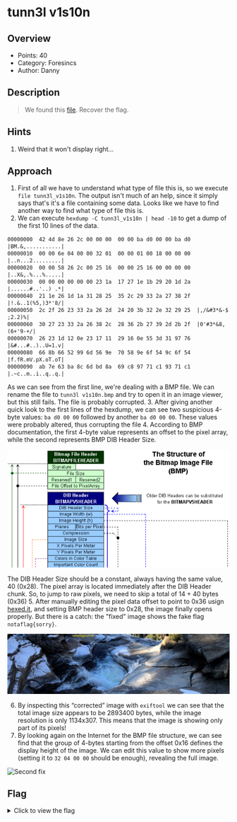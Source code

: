 # tunn3l v1s10n   

## Overview

* Points: 40
* Category: Foresincs
* Author: Danny

## Description
> We found this [file](https://mercury.picoctf.net/static/01be2b38ba97802285a451b94505ea75/tunn3l_v1s10n). Recover the flag.

## Hints

1. Weird that it won't display right...

## Approach

1. First of all we have to understand what type of file this is, so we execute `file tunn3l_v1s10n`. The output isn't much of an help, since it simply says that's it's a file containing some data. Looks like we have to find another way to find what type of file this is.
2. We can execute `hexdump -C tunn3l_v1s10n | head -10` to get a dump of the first 10 lines of the data.
```
00000000  42 4d 8e 26 2c 00 00 00  00 00 ba d0 00 00 ba d0  |BM.&,...........|
00000010  00 00 6e 04 00 00 32 01  00 00 01 00 18 00 00 00  |..n...2.........|
00000020  00 00 58 26 2c 00 25 16  00 00 25 16 00 00 00 00  |..X&,.%...%.....|
00000030  00 00 00 00 00 00 23 1a  17 27 1e 1b 29 20 1d 2a  |......#..'..) .*|
00000040  21 1e 26 1d 1a 31 28 25  35 2c 29 33 2a 27 38 2f  |!.&..1(%5,)3*'8/|
00000050  2c 2f 26 23 33 2a 26 2d  24 20 3b 32 2e 32 29 25  |,/&#3*&-$ ;2.2)%|
00000060  30 27 23 33 2a 26 38 2c  28 36 2b 27 39 2d 2b 2f  |0'#3*&8,(6+'9-+/|
00000070  26 23 1d 12 0e 23 17 11  29 16 0e 55 3d 31 97 76  |&#...#..)..U=1.v|
00000080  66 8b 66 52 99 6d 56 9e  70 58 9e 6f 54 9c 6f 54  |f.fR.mV.pX.oT.oT|
00000090  ab 7e 63 ba 8c 6d bd 8a  69 c8 97 71 c1 93 71 c1  |.~c..m..i..q..q.|
```
As we can see from the first line, we're dealing with a BMP file. We can rename the file to `tunn3l v1s10n.bmp` and try to open it in an image viewer, but this still fails. The file is probably corrupted.
3. After giving another quick look to the first lines of the hexdump, we can see two suspicious 4-byte values: `ba d0 00 00` followed by another `ba d0 00 00`. These values were probably altered, thus corrupting the file
4. According to BMP documentation, the first 4-byte value represents an offset to the pixel array, while the second represents BMP DIB Header Size.

![BMP structure](.img/bmp_structure.png)

The DIB Header Size should be a constant, always having the same value, 40 (0x28). The pixel array is located immediately after the DIB Header chunk. So, to jump to raw pixels, we need to skip a total of 14 + 40 bytes (0x36)
5. After manually editing the pixel data offset to point to 0x36 usign [hexed.it](https://hexed.it), and setting BMP header size to 0x28, the image finally opens properly. But there is a catch: the "fixed" image shows the fake flag `notaflag{sorry}`.

![First fix](.img/half_fixed.bmp)

6. By inspecting this “corrected” image with `exiftool` we can see that the total image size appears to be 2893400 bytes, while the image resolution is only 1134x307. This means that the image is showing only part of its pixels!
7. By looking again on the Internet for the BMP file structure, we can see find that the group of 4-bytes starting from the offset 0x16 defines the display height of the image. We can edit this value to show more pixels (setting it to `32 04 00 00` should be enough), revealing the full image.

![Second fix](.img/fixed.bmp)

## Flag

<details>
<summary>Click to view the flag</summary>

__picoCTF{qu1t3_a_v13w_2020}__
</details>